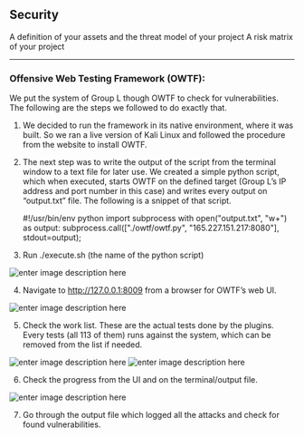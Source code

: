 Security
--------

A definition of your assets and the threat model of your project
A risk matrix of your project


----------

### Offensive Web Testing Framework (OWTF):

We put the system of Group L though OWTF to check for vulnerabilities.
The following are the steps we followed to do exactly that.
1. We decided to run the framework in its native environment, where it was built. So we ran a live version of Kali Linux and followed the procedure from the website to install OWTF.
2. The next step was to write the output of the script from the terminal window to a text file for later use. We created a simple python script, which when executed, starts OWTF on the defined target (Group L’s IP address and port number in this case) and writes every output on “output.txt” file. The following is a snippet of that script.

    #!/usr/bin/env python
    import subprocess
	with open("output.txt", "w+") as output:
        subprocess.call(["./owtf/owtf.py", "165.227.151.217:8080"], stdout=output);

3. Run ./execute.sh (the name of the python script)

![enter image description here](https://lh3.googleusercontent.com/2HvHN4D9yeaUTXWgeLlhAFpXhrNzEuZlNi_UFJTDli8kbBXg3NrZQ8f3-vNJc70kGYcrryr3gcnNaA=s0 "1 Execute.png")

4. Navigate to http://127.0.0.1:8009 from a browser for OWTF’s web UI.

![enter image description here](https://lh3.googleusercontent.com/uo7wadP1xfWJeHZJq0l34TTf7oyc-OaPqeLHFu1S-RCrBy4w8EFFe0uD4RrO9T0zwtbVtiG5TLQqwg=s0 "2 UI.png")

5. Check the work list. These are the actual tests done by the plugins. Every tests (all 113 of them) runs against the system, which can be removed from the list if needed.

![enter image description here](https://lh3.googleusercontent.com/VeYUf1zUuM8vkbUQKLjLEO209XEKKXVGDUzVqWpKIMr5qqHFnhIFlMToa8hbYWNQCneOR6yJOspDNA=s0 "3 1 List O fplugins.png")
![enter image description here](https://lh3.googleusercontent.com/BnXkEHd8WUREzc-3XuGBeZCzyhnY8oXcMWecZ29O3b0fkqumlyMKvx_fWXm__tHiWqIEoosDgkrN6A=s0 "3 2 list.png")

6. Check the progress from the UI and on the terminal/output file.

![enter image description here](https://lh3.googleusercontent.com/JaK4N9hprii_WCGLZ9LoV9SptLohBgn9zZSEOmH7qar8hKKXeyEI5gf7lTmpTUvLsets4xsJoFkvmA=s0 "4 Output.png")

7. Go through the output file which logged all the attacks and check for found vulnerabilities.

> 